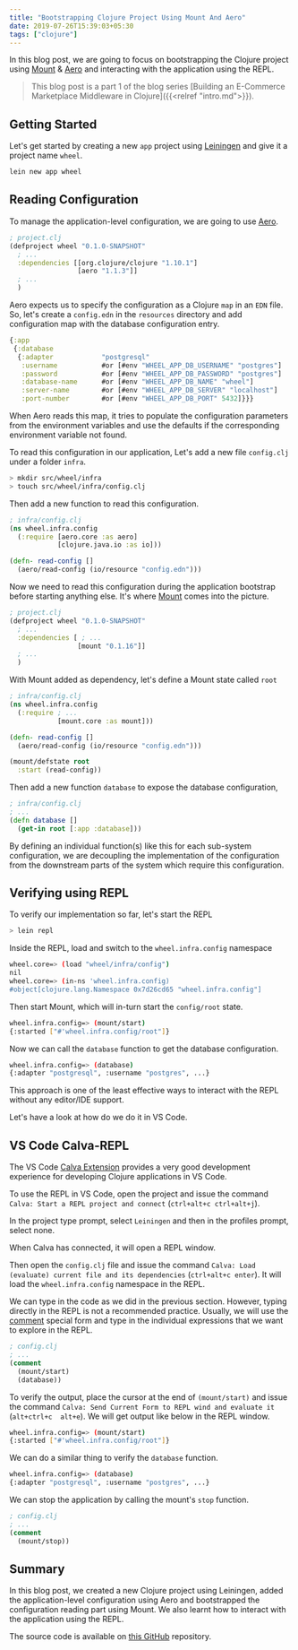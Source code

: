 ```yaml
---
title: "Bootstrapping Clojure Project Using Mount And Aero"
date: 2019-07-26T15:39:03+05:30
tags: ["clojure"]
---
```


In this blog post, we are going to focus on bootstrapping the Clojure project using [Mount](https://github.com/tolitius/mount) & [Aero](https://github.com/juxt/aero) and interacting with the application using the REPL.


> This blog post is a part 1 of the blog series [Building an E-Commerce Marketplace Middleware in Clojure]({{<relref "intro.md">}}).


## Getting Started

Let's get started by creating a new `app` project using [Leiningen](https://github.com/technomancy/leiningen) and give it a project name `wheel`. 

```bash
lein new app wheel
```

## Reading Configuration

To manage the application-level configuration, we are going to use [Aero](https://github.com/juxt/aero). 

```clojure
; project.clj
(defproject wheel "0.1.0-SNAPSHOT"
  ; ...
  :dependencies [[org.clojure/clojure "1.10.1"]
                 [aero "1.1.3"]]
  ; ...
  )
```

Aero expects us to specify the configuration as a Clojure `map` in an `EDN` file. So, let's create a `config.edn` in the `resources` directory and add configuration map with the database configuration entry.

```clojure
{:app
 {:database
  {:adapter            "postgresql"
   :username           #or [#env "WHEEL_APP_DB_USERNAME" "postgres"]
   :password           #or [#env "WHEEL_APP_DB_PASSWORD" "postgres"]
   :database-name      #or [#env "WHEEL_APP_DB_NAME" "wheel"]
   :server-name        #or [#env "WHEEL_APP_DB_SERVER" "localhost"]
   :port-number        #or [#env "WHEEL_APP_DB_PORT" 5432]}}}
```

When Aero reads this map, it tries to populate the configuration parameters from the environment variables and use the defaults if the corresponding environment variable not found. 

To read this configuration in our application, Let's add a new file `config.clj` under a folder `infra`. 

```bash
> mkdir src/wheel/infra
> touch src/wheel/infra/config.clj
```

Then add a new function to read this configuration.

```clojure
; infra/config.clj
(ns wheel.infra.config
  (:require [aero.core :as aero]
            [clojure.java.io :as io]))

(defn- read-config []
  (aero/read-config (io/resource "config.edn")))
```

Now we need to read this configuration during the application bootstrap before starting anything else. It's where [Mount](https://github.com/tolitius/mount) comes into the picture. 

```clojure
; project.clj
(defproject wheel "0.1.0-SNAPSHOT"
  ; ...
  :dependencies [ ; ...
                 [mount "0.1.16"]]
  ; ...
  )
```

With Mount added as dependency, let's define a Mount state called `root` 

```clojure
; infra/config.clj
(ns wheel.infra.config
  (:require ; ...
            [mount.core :as mount]))

(defn- read-config []
  (aero/read-config (io/resource "config.edn")))

(mount/defstate root
  :start (read-config))
```

Then add a new function `database` to expose the database configuration, 

```clojure
; infra/config.clj
; ...
(defn database []
  (get-in root [:app :database]))
```

By defining an individual function(s) like this for each sub-system configuration, we are decoupling the implementation of the configuration from the downstream parts of the system which require this configuration. 

## Verifying using REPL

To verify our implementation so far, let's start the REPL

```bash
> lein repl
```

Inside the REPL, load and switch to the `wheel.infra.config` namespace

```bash
wheel.core=> (load "wheel/infra/config")
nil
wheel.core=> (in-ns 'wheel.infra.config)
#object[clojure.lang.Namespace 0x7d26cd65 "wheel.infra.config"]
```

Then start Mount, which will in-turn start the `config/root` state.

```bash
wheel.infra.config=> (mount/start)
{:started ["#'wheel.infra.config/root"]}
```

Now we can call the `database` function to get the database configuration.

```bash
wheel.infra.config=> (database)
{:adapter "postgresql", :username "postgres", ...}
```

This approach is one of the least effective ways to interact with the REPL without any editor/IDE support. 

Let's have a look at how do we do it in VS Code.

## VS Code Calva-REPL

The VS Code [Calva Extension](https://marketplace.visualstudio.com/items?itemName=betterthantomorrow.calva) provides a very good development experience for developing Clojure applications in VS Code. 

To use the REPL in VS Code, open the project and issue the command `Calva: Start a REPL project and connect` (`ctrl+alt+c ctrl+alt+j`).

In the project type prompt, select `Leiningen` and then in the profiles prompt, select none. 

When Calva has connected, it will open a REPL window. 

Then open the `config.clj` file and issue the command `Calva: Load (evaluate) current file and its dependencies` (`ctrl+alt+c enter`). It will load the `wheel.infra.config` namespace in the REPL.

We can type in the code as we did in the previous section. However, typing directly in the REPL is not a recommended practice. Usually, we will use the [comment](https://clojuredocs.org/clojure.core/comment) special form and type in the individual expressions that we want to explore in the REPL. 

```clojure
; config.clj
; ...
(comment 
  (mount/start)
  (database))
```

To verify the output, place the cursor at the end of `(mount/start)` and issue the command `Calva: Send Current Form to REPL wind and evaluate it` (`alt+ctrl+c  alt+e`). We will get output like below in the REPL window. 

```bash
wheel.infra.config=> (mount/start)
{:started ["#'wheel.infra.config/root"]}
```

We can do a similar thing to verify the `database` function.

```bash
wheel.infra.config=> (database)
{:adapter "postgresql", :username "postgres", ...}
```

We can stop the application by calling the mount's `stop` function.

```clojure
; config.clj
; ...
(comment 
  (mount/stop))
```

## Summary

In this blog post, we created a new Clojure project using Leiningen, added the application-level configuration using Aero and bootstrapped the configuration reading part using Mount. We also learnt how to interact with the application using the REPL.

The source code is available on [this GitHub](https://github.com/demystifyfp/BlogSamples/tree/0.13/clojure/wheel) repository. 